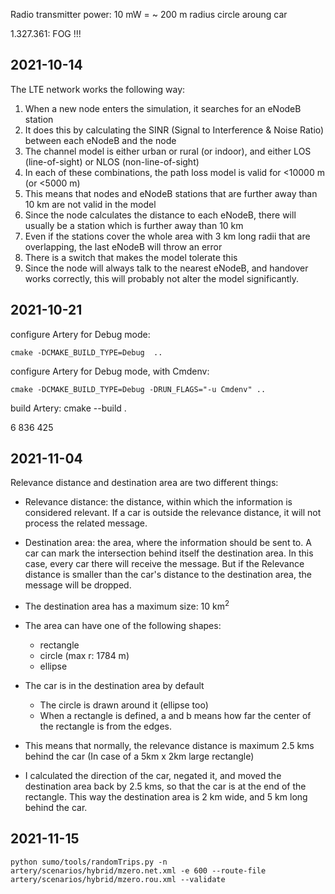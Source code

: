 Radio transmitter power: 10 mW = ~ 200 m radius circle aroung car

1.327.361: FOG !!!

## 2021-10-14

The LTE network works the following way:
1. When a new node enters the simulation, it searches for an eNodeB station
2. It does this by calculating the SINR (Signal to Interference & Noise Ratio) between each eNodeB and the node
3. The channel model is either urban or rural (or indoor), and either LOS (line-of-sight) or NLOS (non-line-of-sight)
4. In each of these combinations, the path loss model is valid for <10000 m (or <5000 m)
5. This means that nodes and eNodeB stations that are further away than 10 km are not valid in the model
6. Since the node calculates the distance to each eNodeB, there will usually be a station which is further away than 10 km
7. Even if the stations cover the whole area with 3 km long radii that are overlapping, the last eNodeB will throw an error
8. There is a switch that makes the model tolerate this
9. Since the node will always talk to the nearest eNodeB, and handover works correctly, this will probably not alter the model significantly.

## 2021-10-21

configure Artery for Debug mode:
```
cmake -DCMAKE_BUILD_TYPE=Debug  ..
```

configure Artery for Debug mode, with Cmdenv:
```
cmake -DCMAKE_BUILD_TYPE=Debug -DRUN_FLAGS="-u Cmdenv" ..
```

build Artery:
cmake --build .

6 836 425

## 2021-11-04

Relevance distance and destination area are two different things:
- Relevance distance: the distance, within which the information is
    considered relevant. If a car is outside the relevance distance,
    it will not process the related message.
- Destination area: the area, where the information should be sent to.
    A car can mark the intersection behind itself the destination area.
    In this case, every car there will receive the message. But if the
    Relevance distance is smaller than the car's distance to the destination
    area, the message will be dropped.

- The destination area has a maximum size: 10 km<sup>2</sup>
- The area can have one of the following shapes:
    + rectangle
    + circle (max r: 1784 m)
    + ellipse
- The car is in the destination area by default
    + The circle is drawn around it (ellipse too)
    + When a rectangle is defined, a and b means how far the center of
        the rectangle is from the edges.
- This means that normally, the relevance distance is maximum 2.5 kms behind
    the car (In case of a 5km x 2km large rectangle)
- I calculated the direction of the car, negated it, and moved the destination
    area back by 2.5 kms, so that the car is at the end of the rectangle.
    This way the destination area is 2 km wide, and 5 km long behind the car.

## 2021-11-15

`python sumo/tools/randomTrips.py -n artery/scenarios/hybrid/mzero.net.xml -e 600 --route-file artery/scenarios/hybrid/mzero.rou.xml --validate`
